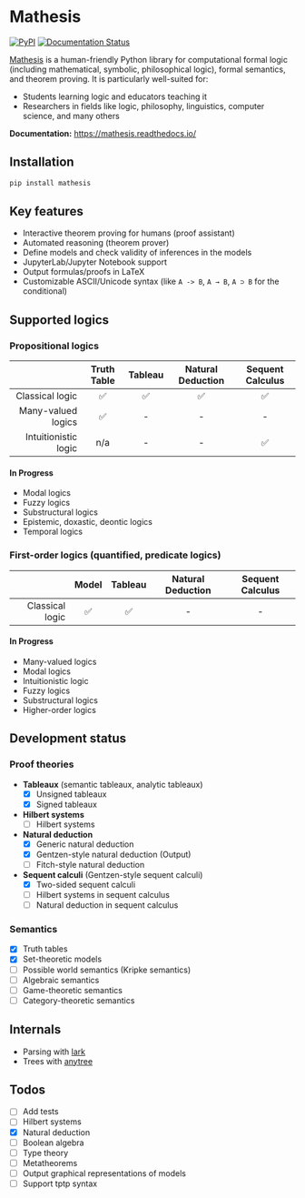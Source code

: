# Mathesis

[![PyPI](https://img.shields.io/pypi/v/mathesis.svg)](https://pypi.org/project/mathesis/)
[![Documentation Status](https://readthedocs.org/projects/mathesis/badge/?version=latest)](http://mathesis.readthedocs.io/en/latest/?badge=latest)
<!-- [![PyPI downloads](https://img.shields.io/pypi/dm/mathesis.svg)](https://pypistats.org/packages/mathesis) -->

[Mathesis](//github.com/ozekik/mathesis) is a human-friendly Python library for computational formal logic (including mathematical, symbolic, philosophical logic), formal semantics, and theorem proving.
It is particularly well-suited for:

- Students learning logic and educators teaching it
- Researchers in fields like logic, philosophy, linguistics, computer science, and many others

**Documentation:** <https://mathesis.readthedocs.io/>

## Installation

```bash
pip install mathesis
```

## Key features

- Interactive theorem proving for humans (proof assistant)
- Automated reasoning (theorem prover)
- Define models and check validity of inferences in the models
- JupyterLab/Jupyter Notebook support
- Output formulas/proofs in LaTeX
- Customizable ASCII/Unicode syntax (like `A -> B`, `A → B`, `A ⊃ B` for the conditional)

## Supported logics

### Propositional logics

|   | Truth Table | Tableau | Natural Deduction | Sequent Calculus |
|---:|:---:|:---:|:---:|:---:|
| Classical logic | ✅ | ✅ | ✅ | ✅ |
| Many-valued logics | ✅ | - | - | - |
| Intuitionistic logic | n/a | - | - | ✅ |

#### In Progress

- Modal logics
- Fuzzy logics
- Substructural logics
- Epistemic, doxastic, deontic logics
- Temporal logics

### First-order logics (quantified, predicate logics)

|   | Model | Tableau | Natural Deduction | Sequent Calculus |
|---:|:---:|:---:|:---:|:---:|
| Classical logic | ✅ | ✅ | - | - |

#### In Progress

- Many-valued logics
- Modal logics
- Intuitionistic logic
- Fuzzy logics
- Substructural logics
- Higher-order logics

## Development status

### Proof theories

- **Tableaux** (semantic tableaux, analytic tableaux)
    * [x] Unsigned tableaux
    * [x] Signed tableaux
- **Hilbert systems**
    * [ ] Hilbert systems
- **Natural deduction**
    * [x] Generic natural deduction
    * [x] Gentzen-style natural deduction (Output)
    * [ ] Fitch-style natural deduction
- **Sequent calculi** (Gentzen-style sequent calculi)
    - [x] Two-sided sequent calculi
    - [ ] Hilbert systems in sequent calculus
    - [ ] Natural deduction in sequent calculus

### Semantics

- [x] Truth tables
- [x] Set-theoretic models
- [ ] Possible world semantics (Kripke semantics)
- [ ] Algebraic semantics
- [ ] Game-theoretic semantics
- [ ] Category-theoretic semantics

## Internals

- Parsing with [lark](https://github.com/lark-parser/lark)
- Trees with [anytree](https://github.com/c0fec0de/anytree)

## Todos

- [ ] Add tests
- [ ] Hilbert systems
- [x] Natural deduction
- [ ] Boolean algebra
- [ ] Type theory
- [ ] Metatheorems
- [ ] Output graphical representations of models
- [ ] Support tptp syntax
